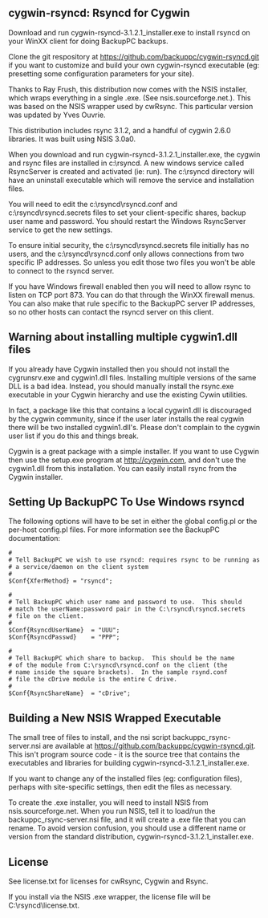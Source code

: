 ## cygwin-rsyncd: Rsyncd for Cygwin

Download and run cygwin-rsyncd-3.1.2.1_installer.exe to install
rsyncd on your WinXX client for doing BackupPC backups.

Clone the git respository at https://github.com/backuppc/cygwin-rsyncd.git
if you want to customize and build your own cygwin-rsyncd executable
(eg: presetting some configuration parameters for your site).

Thanks to Ray Frush, this distribution now comes with the NSIS installer,
which wraps everything in a single .exe.  (See nsis.sourceforge.net.).
This was based on the NSIS wrapper used by cwRsync.  This particular
version was updated by Yves Ouvrie.

This distribution includes rsync 3.1.2, and a handful of cygwin 2.6.0
libraries.  It was built using NSIS 3.0a0.

When you download and run cygwin-rsyncd-3.1.2.1_installer.exe, the
cygwin and rsync files are installed in c:\rsyncd.  A new windows
service called RsyncServer is created and activated (ie: run).  The
c:\rsyncd directory will have an uninstall executable which will
remove the service and installation files.

You will need to edit the c:\rsyncd\rsyncd.conf and
c:\rsyncd\rsyncd.secrets files to set your client-specific shares,
backup user name and password.  You should restart the Windows
RsyncServer service to get the new settings.

To ensure initial security, the c:\rsyncd\rsyncd.secrets file
initially has no users, and the c:\rsyncd\rsyncd.conf only allows
connections from two specific IP addresses.  So unless you edit
those two files you won't be able to connect to the rsyncd server.

If you have Windows firewall enabled then you will need to allow
rsync to listen on TCP port 873.  You can do that through the WinXX
firewall menus.  You can also make that rule specific to the BackupPC
server IP addresses, so no other hosts can contact the rsyncd server
on this client.

## Warning about installing multiple cygwin1.dll files

If you already have Cygwin installed then you should not
install the cygrunsrv.exe and cygwin1.dll files. Installing
multiple versions of the same DLL is a bad idea. Instead, you
should manually install the rsync.exe executable in your Cygwin
hierarchy and use the existing Cywin utilities.

In fact, a package like this that contains a local cygwin1.dll
is discouraged by the cygwin community, since if the user later
installs the real cygwin there will be two installed cygwin1.dll's.
Please don't complain to the cygwin user list if you do this
and things break.

Cygwin is a great package with a simple installer.  If you want
to use Cygwin then use the setup.exe program at http://cygwin.com,
and don't use the cygwin1.dll from this installation.  You can
easily install rsync from the Cygwin installer.

## Setting Up BackupPC To Use Windows rsyncd

The following options will have to be set in either the global
config.pl or the per-host config.pl files. For more information
see the BackupPC documentation:

    #
    # Tell BackupPC we wish to use rsyncd: requires rsync to be running as 
    # a service/daemon on the client system
    #
    $Conf{XferMethod} = "rsyncd";

    #
    # Tell BackupPC which user name and password to use.  This should
    # match the userName:password pair in the C:\rsyncd\rsyncd.secrets
    # file on the client.
    #
    $Conf{RsyncdUserName}  = "UUU";
    $Conf{RsyncdPasswd}    = "PPP";

    #
    # Tell BackupPC which share to backup.  This should be the name
    # of the module from C:\rsyncd\rsyncd.conf on the client (the
    # name inside the square brackets).  In the sample rsynd.conf
    # file the cDrive module is the entire C drive.
    #
    $Conf{RsyncShareName}  = "cDrive";

## Building a New NSIS Wrapped Executable

The small tree of files to install, and the nsi script backuppc_rsync-server.nsi
are available at https://github.com/backuppc/cygwin-rsyncd.git.  This isn't
program source code - it is the source tree that contains the executables
and libraries for building cygwin-rsyncd-3.1.2.1_installer.exe.

If you want to change any of the installed files (eg: configuration files),
perhaps with site-specific settings, then edit the files as necessary.

To create the .exe installer, you will need to install NSIS from nsis.sourceforge.net.
When you run NSIS, tell it to load/run the backuppc_rsync-server.nsi file, and it
will create a .exe file that you can rename.  To avoid version confusion, you
should use a different name or version from the standard distribution,
cygwin-rsyncd-3.1.2.1_installer.exe.

## License

See license.txt for licenses for cwRsync, Cygwin and Rsync.

If you install via the NSIS .exe wrapper, the license file will be C:\rsyncd\license.txt.

